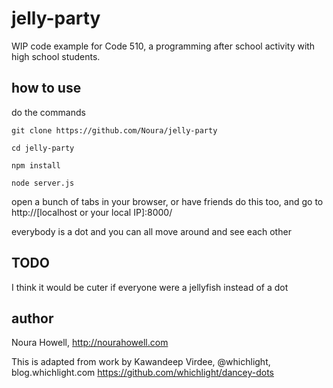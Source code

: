 jelly-party
===========
WIP code example for Code 510, a programming after school activity with high school students.

how to use
----------
do the commands

`git clone https://github.com/Noura/jelly-party`

`cd jelly-party`

`npm install`

`node server.js`

open a bunch of tabs in your browser, or have friends do this too, and go to http://[localhost or your local IP]:8000/

everybody is a dot and you can all move around and see each other

TODO
----
I think it would be cuter if everyone were a jellyfish instead of a dot

author
------
Noura Howell, http://nourahowell.com

This is adapted from work by
Kawandeep Virdee, @whichlight, blog.whichlight.com
https://github.com/whichlight/dancey-dots
